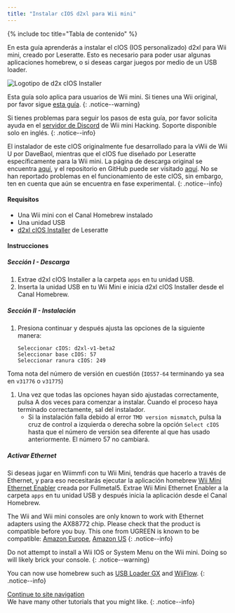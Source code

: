 ```yaml
---
title: "Instalar cIOS d2xl para Wii mini"
---
```


{% include toc title="Tabla de contenido" %}

En esta guía aprenderás a instalar el cIOS (IOS personalizado) d2xl para Wii mini, creado por Leseratte. Esto es necesario para poder usar algunas aplicaciones homebrew, o si deseas cargar juegos por medio de un USB loader.

![Logotipo de d2x cIOS Installer](/images/cios/cIOS.png)

Esta guía solo aplica para usuarios de Wii mini. Si tienes una Wii original, por favor sigue [esta guía](cios).
{: .notice--warning}

Si tienes problemas para seguir los pasos de esta guía, por favor solicita ayuda en el [servidor de Discord](https://discord.gg/6ryxnkS) de Wii mini Hacking. Soporte disponible solo en inglés.
{: .notice--info}

El instalador de este cIOS originalmente fue desarrollado para la vWii de Wii U por DaveBaol, mientras que el cIOS fue diseñado por Leseratte específicamente para la Wii mini. La página de descarga original se encuentra [aquí](https://wii.leseratte10.de/d2xl-cIOS/), y el repositorio en GitHub puede ser visitado [aquí](https://github.com/Leseratte10/d2xl-cios). No se han reportado problemas en el funcionamiento de este cIOS, sin embargo, ten en cuenta que aún se encuentra en fase experimental.
{: .notice--info}

#### Requisitos

* Una Wii mini con el Canal Homebrew instalado
* Una unidad USB
* [d2xl cIOS Installer](/assets/files/d2xl_wii_mini_cIOS_installer_v1_beta2.zip) de Leseratte

#### Instrucciones

##### Sección I - Descarga

1. Extrae d2xl cIOS Installer a la carpeta `apps` en tu unidad USB.
1. Inserta la unidad USB en tu Wii Mini e inicia d2xl cIOS Installer desde el Canal Homebrew.

##### Sección II - Instalación

1. Presiona continuar y después ajusta las opciones de la siguiente manera:
    ```
    Seleccionar cIOS: d2xl-v1-beta2
    Seleccionar base cIOS: 57
    Seleccionar ranura cIOS: 249
    ```
Toma nota del número de versión en cuestión (`IOS57-64` terminando ya sea en `v31776` o `v31775`)
1. Una vez que todas las opciones hayan sido ajustadas correctamente, pulsa A dos veces para comenzar a instalar. Cuando el proceso haya terminado correctamente, sal del instalador.
   - Si la instalación falla debido al error `TMD version mismatch`, pulsa la cruz de control a izquierda o derecha sobre la opción `Select cIOS` hasta que el número de versión sea diferente al que has usado anteriormente. El número 57 no cambiará.


##### Activar Ethernet
Si deseas jugar en Wiimmfi con tu Wii Mini, tendrás que hacerlo a través de Ethernet, y para eso necesitarás ejecutar la aplicación homebrew [Wii Mini Ethernet Enabler](/assets/files/Wii_Mini_Ethernet_Enable.zip) creada por Fullmetal5. Extrae Wii Mini Ethernet Enabler a la carpeta `apps` en tu unidad USB y después inicia la aplicación desde el Canal Homebrew.

The Wii and Wii mini consoles are only known to work with Ethernet adapters using the AX88772 chip. Please check that the product is compatible before you buy. This one from UGREEN is known to be compatible: [Amazon Europe](https://www.amazon.de/dp/B00MYT481C), [Amazon US](https://www.amazon.com/dp/B08DRKYKMM/)
{: .notice--info}

Do not attempt to install a Wii IOS or System Menu on the Wii mini. Doing so will likely brick your console.
{: .notice--warning}

You can now use homebrew such as [USB Loader GX](usbloadergx) and [WiiFlow](wiiflow).
{: .notice--info}

[Continue to site navigation](site-navigation)<br> We have many other tutorials that you might like.
{: .notice--info}
